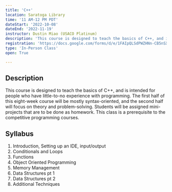 ```yaml
---
title: 'C++'
location: Saratoga Library
time: '11 AM-12 PM PDT'
dateStart: '2022-10-08'
dateEnd: '2022-11-19'
instructor: Dustin Miao (USACO Platinum)
description: 'This course is designed to teach the basics of C++, and is intended for people who have little-to-no experience with programming.'
registration: 'https://docs.google.com/forms/d/e/1FAIpQLSdPWZHNn-CB5nSXa5MazrcWXOV3yM6duLkaHyPBZLmwKhcXHg/viewform'
type: 'In-Person Class'
open: True

---
```


## Description

This course is designed to teach the basics of C++, and is intended for people who have little-to-no experience with programming. The first half of this eight-week course will be mostly syntax-oriented, and the second half will focus on theory and problem-solving. Students will be assigned mini-projects that are to be done as homework. This class is a prerequisite to the
competitive programming courses.

## Syllabus

1. Introduction, Setting up an IDE, input/output
2. Conditionals and Loops
3. Functions
4. Object Oriented Programming
5. Memory Management
6. Data Structures pt 1
7. Data Structures pt 2
8. Additional Techniques
